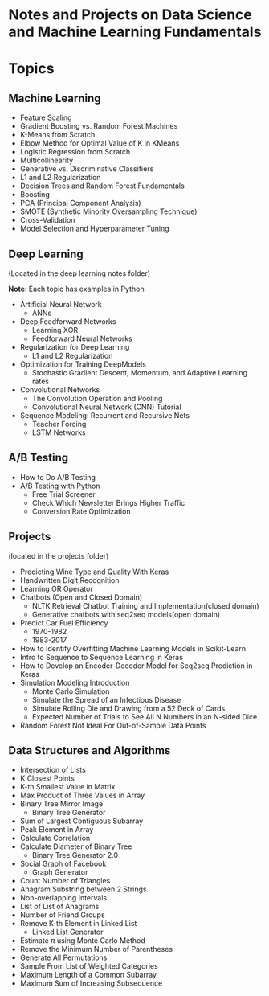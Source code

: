 # Notes and Projects on Data Science and Machine Learning Fundamentals

# Topics
## Machine Learning
- Feature Scaling
- Gradient Boosting vs. Random Forest Machines
- K-Means from Scratch
- Elbow Method for Optimal Value of K in KMeans
- Logistic Regression from Scratch
- Multicollinearity
- Generative vs. Discriminative Classifiers
- L1 and L2 Regularization
- Decision Trees and Random Forest Fundamentals
- Boosting
- PCA (Principal Component Analysis)
- SMOTE (Synthetic Minority Oversampling Technique)
- Cross-Validation
- Model Selection and Hyperparameter Tuning

## Deep Learning 
(Located in the deep learning notes folder)

**Note**: Each topic has examples in Python

- Artificial Neural Network
    - ANNs 
- Deep Feedforward Networks
    - Learning XOR
    - Feedforward Neural Networks
- Regularization for Deep Learning
    - L1 and L2 Regularization
- Optimization for Training DeepModels
    - Stochastic Gradient Descent, Momentum, and Adaptive Learning rates
- Convolutional Networks
    - The Convolution Operation and Pooling
    - Convolutional Neural Network (CNN) Tutorial
- Sequence Modeling: Recurrent and Recursive Nets
    - Teacher Forcing
    - LSTM Networks

## A/B Testing
- How to Do A/B Testing
- A/B Testing with Python
    - Free Trial Screener
    - Check Which Newsletter Brings Higher Traffic
    - Conversion Rate Optimization

## Projects 
(located in the projects folder)
- Predicting Wine Type and Quality With Keras
- Handwritten Digit Recognition
- Learning OR Operator
- Chatbots (Open and Closed Domain)
    - NLTK Retrieval Chatbot Training and Implementation(closed domain)
    - Generative chatbots with seq2seq models(open domain)
- Predict Car Fuel Efficiency
    - 1970-1982
    - 1983-2017
- How to Identify Overfitting Machine Learning Models in Scikit-Learn
- Intro to Sequence to Sequence Learning in Keras
- How to Develop an Encoder-Decoder Model for Seq2seq Prediction in Keras
- Simulation Modeling Introduction
    - Monte Carlo Simulation
    - Simulate the Spread of an Infectious Disease
    - Simulate Rolling Die and Drawing from a 52 Deck of Cards
    - Expected Number of Trials to See All N Numbers in an N-sided Dice.
- Random Forest Not Ideal For Out-of-Sample Data Points


## Data Structures and Algorithms
- Intersection of Lists
- K Closest Points
- K-th Smallest Value in Matrix
- Max Product of Three Values in Array
- Binary Tree Mirror Image
    - Binary Tree Generator
- Sum of Largest Contiguous Subarray
- Peak Element in Array
- Calculate Correlation
- Calculate Diameter of Binary Tree
    - Binary Tree Generator 2.0
- Social Graph of Facebook
    - Graph Generator
- Count Number of Triangles
- Anagram Substring between 2 Strings
- Non-overlapping Intervals
- List of List of Anagrams
- Number of Friend Groups
- Remove K-th Element in Linked List
    - Linked List Generator
- Estimate $\pi$ using Monte Carlo Method
- Remove the Minimum Number of Parentheses
- Generate All Permutations
- Sample From List of Weighted Categories
- Maximum Length of a Common Subarray
- Maximum Sum of Increasing Subsequence
